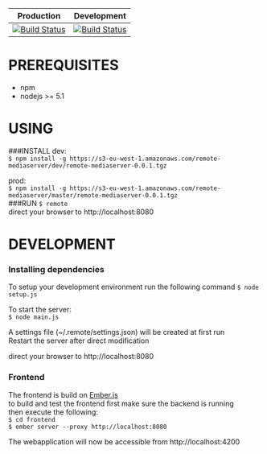 Production | Development
--- | ---
[![Build Status](https://travis-ci.com/OwenRay/remote.svg?token=uLVecMrGXxYbztvo1nvC&branch=master)](https://travis-ci.com/OwenRay/remote) | [![Build Status](https://travis-ci.com/OwenRay/remote.svg?token=uLVecMrGXxYbztvo1nvC&branch=dev)](https://travis-ci.com/OwenRay/remote)

# PREREQUISITES
- npm  
- nodejs >= 5.1

# USING
###INSTALL
dev:  
`$ npm install -g https://s3-eu-west-1.amazonaws.com/remote-mediaserver/dev/remote-mediaserver-0.0.1.tgz`  

prod:  
`$ npm install -g https://s3-eu-west-1.amazonaws.com/remote-mediaserver/master/remote-mediaserver-0.0.1.tgz`  
###RUN
`$ remote`  
direct your browser to http://localhost:8080

# DEVELOPMENT
### Installing dependencies
To setup your development environment run the following command
`$ node setup.js`  
  
To start the server:  
`$ node main.js`  
  
A settings file (~/.remote/settings.json) will be created at first run  
Restart the server after direct modification  
  
direct your browser to http://localhost:8080  
  
### Frontend
The frontend is build on [Ember.js](emberjs.com)   
to build and test the frontend first make sure the backend is running  
then execute the following:  
`$ cd frontend`  
`$ ember server --proxy http://localhost:8080`  
  
The webapplication will now be accessible from http://localhost:4200
